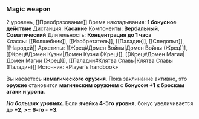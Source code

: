 ### Magic weapon

2 уровень, [[Преобразование]]
Время накладывания: **1 бонусное действие**
Дистанция: **Касание**
Компоненты: **Вербальный**, **Соматический**
Длительность: **Концентрация до 1 часа**
Классы: [[Волшебник]], [[Изобретатель]], [[Паладин]], [[Следопыт]], [[Чародей]]
Архетипы: [[Жрец#Домен Войны|Домен Войны (Жрец)]], [[Жрец#Домен Кузни|Домен Кузни (Жрец)]], [[Жрец#Домен Магии|Домен Магии (Жрец)]], [[Паладин#Клятва Славы|Клятва Славы (Паладин)]]
Источник: «Player's handbook»

Вы касаетесь **немагического оружия**. Пока заклинание активно, это **оружие** становится **магическим оружием** с **бонусом +1 к броскам атаки и урона**.

**_На больших уровнях._** Если **ячейка 4-5го уровня**, бонус увеличивается до **+2**, **>= 6-го** - **+3**.